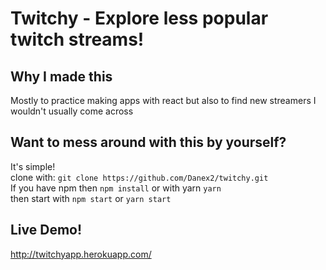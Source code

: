 # Twitchy - Explore less popular twitch streams!

## Why I made this
Mostly to practice making apps with react but also to find new streamers I wouldn't usually come across

## Want to mess around with this by yourself?
It's simple!  
clone with: `git clone https://github.com/Danex2/twitchy.git`  
If you have npm then `npm install` or with yarn `yarn`  
then start with ``npm start`` or ``yarn start``

## Live Demo!
http://twitchyapp.herokuapp.com/

